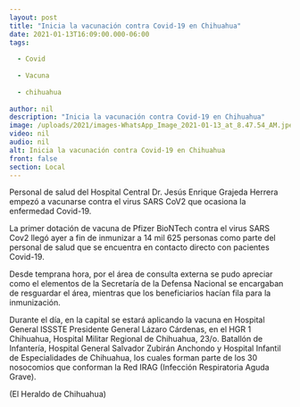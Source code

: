 ```yaml
---
layout: post
title: "Inicia la vacunación contra Covid-19 en Chihuahua"
date: 2021-01-13T16:09:00.000-06:00
tags:
  
  - Covid
  
  - Vacuna
  
  - chihuahua
  
author: nil
description: "Inicia la vacunación contra Covid-19 en Chihuahua"
image: /uploads/2021/images-WhatsApp_Image_2021-01-13_at_8.47.54_AM.jpeg
video: nil
audio: nil
alt: Inicia la vacunación contra Covid-19 en Chihuahua
front: false
section: Local
---
```


Personal de salud del Hospital Central Dr. Jesús Enrique Grajeda Herrera empezó a vacunarse contra el virus SARS CoV2 que ocasiona la enfermedad Covid-19.

La primer dotación de vacuna de Pfizer BioNTech contra el virus SARS Cov2 llegó ayer a fin de inmunizar a 14 mil 625 personas como parte del personal de salud que se encuentra en contacto directo con pacientes Covid-19.

Desde temprana hora, por el área de consulta externa se pudo apreciar como el elementos de la Secretaría de la Defensa Nacional se encargaban de resguardar el área, mientras que los beneficiarios hacían fila para la inmunización.

Durante el día, en la capital se estará aplicando la vacuna en Hospital General ISSSTE Presidente General Lázaro Cárdenas, en el HGR 1 Chihuahua, Hospital Militar Regional de Chihuahua, 23/o. Batallón de Infantería, Hospital General Salvador Zubirán Anchondo y Hospital Infantil de Especialidades de Chihuahua, los cuales forman parte de los 30 nosocomios que conforman la Red IRAG (Infección Respiratoria Aguda Grave).

(El Heraldo de Chihuahua)